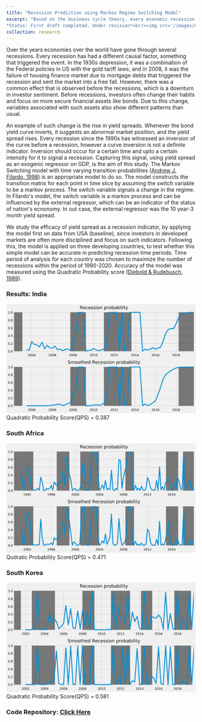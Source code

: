 ```yaml
---
title: "Recession Prediction using Markov Regime Switching Model"
excerpt: "Based on the business cycle theory, every economic recession and expansion is just part of a cyclic process. Hence it is a fair assumption to treat different parts of the cycle as separate regimes, where the economy resides. Over the years bond yield has acted as a measure for investor sentiment and an indicator for recessions. We test the effectiveness of bond yields in predicting recessions in multiple countries, by using a modification of the model, which uses external regressors to calculate a [time varying transition probability](https://www.kansascityfed.org/publicat/reswkpap/pdf/rwp98-09.pdf) developed by Andrew J. Filardo in 1998. Below is the image of predictions made by the model for USA. <br>
*Status: First draft completed. Under revision*<br/><img src='/images/markov_switch.JPG'>"
collection: research
---
```


Over the years economies over the world have gone through several recessions. Every recession has had a different causal factor, something that triggered the event. In the 1930s depression, it was a combination of the Federal policies in US with the gold tariff laws, and in 2008, it was the failure of housing finance market due to mortgage debts that triggered the recession and sent the market into a free fall. However, there was a common effect that is observed before the recessions, which is a downturn in investor sentiment. Before recessions, investors often change their habits and focus on more secure financial assets like bonds. Due to this change, variables associated with such assets also show different patterns than usual.

An example of such change is the rise in yield spreads. Whenever the bond yield curve inverts, it suggests an abnormal market position, and the yield spread rises. Every recession since the 1990s has witnessed an inversion of the curve before a recession, however a curve inversion is not a definite indicator. Inversion should occur for a certain time and upto a certain intensity for it to signal a recession. Capturing this signal, using yield spread as an exogenic regressor on GDP, is the aim of this study. The Markov Switching model with time varying transition probabilities ([Andrew J. Filardo, 1998](https://www.kansascityfed.org/publicat/reswkpap/pdf/rwp98-09.pdf)) is an appropriate model to do so. The model constructs the transition matrix for each point in time slice by assuming the switch variable to be a markov process. The switch variable signals a change in the regime. In Filardo's model, the switch variable is a markov process and can be influenced by the external regressor, which can be an indicator of the status of nation's ecnonomy. In out case, the external regressor was the 10 year-3 month yield spread. 

We study the efficacy of yield spread as a recession indicator, by applying the model first on data from USA (baseline), since investors in developed markets are often more disciplined and focus on such indicators. Following this, the model is applied on three developing countries, to test whether this simple model can be accurate in predicting recession time periods. Time period of analysis for each country was chosen to maximize the number of recessions within the period of 1990-2020. Accuracy of the model was measured using the Quadratic Probability score ([Diebold & Rudebusch, 1989](https://www.sas.upenn.edu/~fdiebold/papers2/Diebold-Rudebusch%20(1989).pdf)).

### Results: India
![India](/images/ind5.png)
Quadratic Probability Score(QPS) = 0.387
### South Africa
![South Africa](/images/sa5.png)
Qudratic Probability Score(QPS) = 0.471
### South Korea
![South Korea](/images/sk5.png)
Quadratic Probability Score(QPS) = 0.581

### Code Repository: [Click Here](https://github.com/sam14032000/recession_study)
